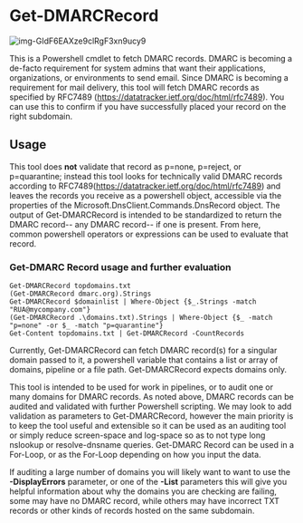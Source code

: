 # Get-DMARCRecord

![img-GIdF6EAXze9clRgF3xn9ucy9](https://github.com/Cyber-Jacob/Get-DMARCRecord/assets/88467147/e86ea27a-6887-4c7d-b138-4e8d6ceb8507)

This is a Powershell cmdlet to fetch DMARC records. DMARC is becoming a de-facto requirement for system admins that want their applications, organizations, or environments to send email. Since DMARC is becoming a requirement for mail delivery, this tool will fetch DMARC records as specified by RFC7489 (https://datatracker.ietf.org/doc/html/rfc7489). You can use this to confirm if you have successfully placed your record on the right subdomain. 


## Usage
This tool does **not** validate that record as p=none, p=reject, or p=quarantine; instead this tool looks for technically valid DMARC records according to RFC7489(https://datatracker.ietf.org/doc/html/rfc7489) and leaves the records you receive as a powershell object, accessible via the properties of the Microsoft.DnsClient.Commands.DnsRecord object. The output of Get-DMARCRecord is intended to be standardized to return the DMARC record-- any DMARC record-- if one is present. From here, common powershell operators or expressions can be used to evaluate that record.

### **Get-DMARC Record usage and further evaluation**

```
Get-DMARCRecord topdomains.txt
(Get-DMARCRecord dmarc.org).Strings
Get-DMARCRecord $domainlist | Where-Object {$_.Strings -match "RUA@mycompany.com"}
(Get-DMARCRecord .\domains.txt).Strings | Where-Object {$_ -match "p=none" -or $_ -match "p=quarantine"}
Get-Content topdomains.txt | Get-DMARCRecord -CountRecords
```

Currently, Get-DMARCRecord can fetch DMARC record(s) for a singular domain passed to it, a powershell variable that contains a list or array of domains, pipeline or a file path. Get-DMARCRecord expects domains only.

This tool is intended to be used for work in pipelines, or to audit one or many domains for DMARC records. As noted above, DMARC records can be audited and validated with further Powershell scripting. We may look to add validation as parameters to Get-DMARCRecord, however the main priority is to keep the tool useful and extensible so it can be used as an auditing tool or simply reduce screen-space and log-space so as to not type long nslookup or resolve-dnsname queries. Get-DMARC Record can be used in a For-Loop, or as the For-Loop depending on how you input the data.

If auditing a large number of domains you will likely want to want to use the **-DisplayErrors** parameter, or one of the **-List** parameters this will give you helpful information about why the domains you are checking are failing, some may have no DMARC record, while others may have incorrect TXT records or other kinds of records hosted on the same subdomain.
